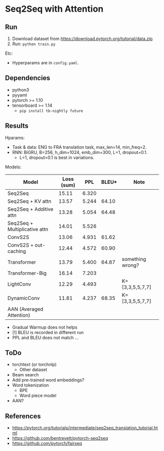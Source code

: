# Seq2Seq with Attention

## Run

1. Download dataset from https://download.pytorch.org/tutorial/data.zip
2. Run: `python train.py`

Etc:

- Hyperparams are in `config.yaml`.

## Dependencies

- python3
- pyyaml
- pytorch >= 1.10
- tensorboard >= 1.14
    - `pip install tb-nightly future`

## Results

Hparams:

- Task & data: ENG to FRA translation task, max\_len=14, min\_freq=2.
- RNN: BiGRU, B=256, h\_dim=1024, emb\_dim=300, L=1, dropout=0.1.
    - L=1, dropout=0.1 is best in variations.

Models:

| Model | Loss (sum) | PPL | BLEU\* | Note |
| - | - | - | - | - |
| Seq2Seq                       | 15.11 | 6.320 | | |
| Seq2Seq + KV attn             | 13.57 | 5.244 | 64.10 | |
| Seq2Seq + Additive attn       | 13.28 | 5.054 | 64.48 | |
| Seq2Seq + Multiplicative attn | 14.01 | 5.526 | | |
| ConvS2S                       | 13.06 | 4.931 | 61.62 | |
| ConvS2S + out-caching         | 12.44 | 4.572 | 60.90 | |
| Transformer                   | 13.79 | 5.400 | 64.87 | something wrong? |
| Transformer-Big               | 16.14 | 7.203 | | |
| LightConv                     | 12.29 | 4.493 | | K=[3,3,5,5,7,7] |
| DynamicConv                   | 11.81 | 4.237 | 68.35 | K=[3,3,5,5,7,7] |
| AAN (Averaged Attention)      | | | | |

- Gradual Warmup does not helps
- [!] BLEU is recorded in different run
- PPL and BLEU does not match ...

## ToDo

- torchtext (or torchnlp)
    - Other dataset
- Beam search
- Add pre-trained word embeddings?
- Word tokenization
    - BPE
    - Word piece model
- AAN?

## References

- https://pytorch.org/tutorials/intermediate/seq2seq_translation_tutorial.html
- https://github.com/bentrevett/pytorch-seq2seq
- https://github.com/pytorch/fairseq
